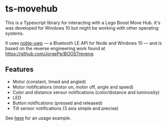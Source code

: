 # ts-movehub

This is a Typescript library for interacting with a Lego Boost Move Hub. It's was developed for Windows 10 but might be working with other operating systems.

It uses [noble-uwp](https://github.com/jasongin/noble-uwp) — a Bluetooth LE API for Node and Windows 10 — and is based on the reverse engineering work found at https://github.com/JorgePe/BOOSTreveng.

## Features

- Motor (constant, timed and angled)
- Motor notifications (motor on, motor off, angle and speed)
- Color and distance sensor notifications (color/distance and luminosity)
- LED
- Button notifications (pressed and released)
- Tilt sensor notifications (3 axis simple and precise)

See [here](examples/example1.ts) for an usage example.
